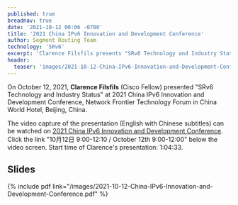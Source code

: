 ```yaml
---
published: true
breadnav: true
date: '2021-10-12 00:06 -0700'
title: '2021 China IPv6 Innovation and Development Conference'
author: Segment Routing Team
technology: 'SRv6'
excerpt: 'Clarence Filsfils presents "SRv6 Technology and Industry Status" at 2021 China IPv6 Innovation and Development Conference, Network Frontier Technology Forum'
header:
  teaser: 'images/2021-10-12-China-IPv6-Innovation-and-Development-Conference.jpg'
---
```


On October 12, 2021, **Clarence Filsfils** (Cisco Fellow) presented "SRv6 Technology and Industry Status" at 2021 China IPv6 Innovation and Development Conference, Network Frontier Technology Forum in China World Hotel, Beijing, China.<br />

The video capture of the presentation (English with Chinese subtitles) can be watched on <a href="https://www.c114.com.cn/live/ipv6idc_2021/">2021 China IPv6 Innovation and Development Conference</a>. Click the link "10月12日 9:00-12:10 / October 12th 9:00-12:00" below the video screen. Start time of Clarence's presentation: 1:04:33.

## Slides

{% include pdf link="/images/2021-10-12-China-IPv6-Innovation-and-Development-Conference.pdf" %}
